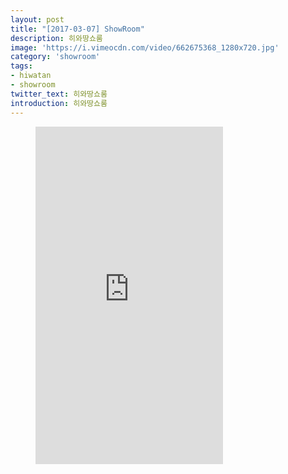 ```yaml
---
layout: post
title: "[2017-03-07] ShowRoom"
description: 히와땅쇼룸
image: 'https://i.vimeocdn.com/video/662675368_1280x720.jpg'
category: 'showroom'
tags:
- hiwatan
- showroom
twitter_text: 히와땅쇼룸
introduction: 히와땅쇼룸
---
```

<figure class="video_container">
<iframe src="https://player.vimeo.com/video/239646548" height="540" frameborder="0" webkitallowfullscreen mozallowfullscreen allowfullscreen></iframe>
</figure>
